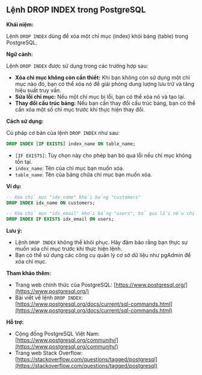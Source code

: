## Lệnh DROP INDEX trong PostgreSQL

**Khái niệm:**

Lệnh `DROP INDEX` dùng để xóa một chỉ mục (index) khỏi bảng (table) trong PostgreSQL.

**Ngữ cảnh:**

Lệnh `DROP INDEX` được sử dụng trong các trường hợp sau:

- **Xóa chỉ mục không còn cần thiết:** Khi bạn không còn sử dụng một chỉ mục nào đó, bạn có thể xóa nó để giải phóng dung lượng lưu trữ và tăng hiệu suất truy vấn.
- **Sửa lỗi chỉ mục:** Nếu một chỉ mục bị lỗi, bạn có thể xóa nó và tạo lại.
- **Thay đổi cấu trúc bảng:** Nếu bạn cần thay đổi cấu trúc bảng, bạn có thể cần xóa một số chỉ mục trước khi thực hiện thay đổi.

**Cách sử dụng:**

Cú pháp cơ bản của lệnh `DROP INDEX` như sau:

```sql
DROP INDEX [IF EXISTS] index_name ON table_name;
```

- `[IF EXISTS]`: Tùy chọn này cho phép bạn bỏ qua lỗi nếu chỉ mục không tồn tại.
- `index_name`: Tên của chỉ mục bạn muốn xóa.
- `table_name`: Tên của bảng chứa chỉ mục bạn muốn xóa.

**Ví dụ:**

```sql
-- Xóa chỉ mục "idx_name" khỏi bảng "customers"
DROP INDEX idx_name ON customers;

-- Xóa chỉ mục "idx_email" khỏi bảng "users", bỏ qua lỗi nếu chỉ mục không tồn tại
DROP INDEX IF EXISTS idx_email ON users;
```

**Lưu ý:**

- Lệnh `DROP INDEX` không thể khôi phục. Hãy đảm bảo rằng bạn thực sự muốn xóa chỉ mục trước khi thực hiện lệnh.
- Bạn có thể sử dụng các công cụ quản lý cơ sở dữ liệu như pgAdmin để xóa chỉ mục.

**Tham khảo thêm:**

- Trang web chính thức của PostgreSQL: [https://www.postgresql.org/](https://www.postgresql.org/)
- Bài viết về lệnh `DROP INDEX`: [https://www.postgresql.org/docs/current/sql-commands.html](https://www.postgresql.org/docs/current/sql-commands.html)

**Hỗ trợ:**

- Cộng đồng PostgreSQL Việt Nam: [https://www.postgresql.org/community/](https://www.postgresql.org/community/)
- Trang web Stack Overflow: [https://stackoverflow.com/questions/tagged/postgresql](https://stackoverflow.com/questions/tagged/postgresql)
